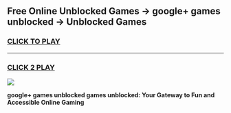 
## Free Online Unblocked Games → google+ games unblocked → Unblocked Games
<h3>
<a href="https://premium.freeplayer.one?title=google+_games_unblocked&ref=21F">CLICK TO PLAY</a></h3>
<hr>

<h3>
<a href="https://premium.freeplayer.one?title=google+_games_unblocked&ref=21F">CLICK 2 PLAY</a>
  
</h3>

<a href="https://premium.freeplayer.one?title=google+_games_unblocked&ref=21F/"><img src="https://clearcache.store/games.png"></a>


**google+ games unblocked games unblocked: Your Gateway to Fun and Accessible Online Gaming**
